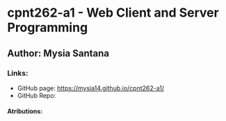 # cpnt262-a1 - Web Client and Server Programming
## Author: Mysia Santana

### Links:
* GitHub page: https://mysia14.github.io/cpnt262-a1/
* GitHub Repo:

#### Atributions:
